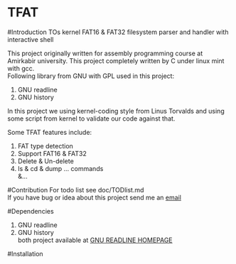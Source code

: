 TFAT
====
#Introduction
TOs kernel FAT16 & FAT32 filesystem parser and handler with interactive shell  

This project originally written for assembly programming course at Amirkabir university. This project completely written by C under linux mint with gcc.  
Following library from GNU with GPL used in this project:  
1) GNU readline  
2) GNU history  

In this project we using kernel-coding style from Linus Torvalds and using some script from kernel to validate our code against that.

Some TFAT features include:  
1. FAT type detection  
2. Support FAT16 & FAT32  
3. Delete & Un-delete  
4. ls & cd & dump ... commands  
&...

#Contribution
For todo list see doc/TODlist.md  
If you have bug or idea about this project send me an [email](mailto:parham.alvani@gmail.com)

#Dependencies
1. GNU readline
2. GNU history  
both project available at [GNU READLINE HOMEPAGE](http://cnswww.cns.cwru.edu/php/chet/readline/rltop.html)

#Installation


